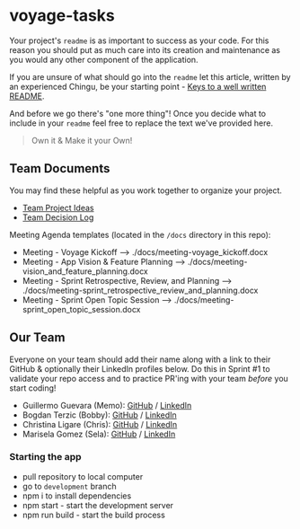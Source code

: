 # voyage-tasks

Your project's `readme` is as important to success as your code. For
this reason you should put as much care into its creation and maintenance
as you would any other component of the application.

If you are unsure of what should go into the `readme` let this article,
written by an experienced Chingu, be your starting point -
[Keys to a well written README](https://tinyurl.com/yk3wubft).

And before we go there's "one more thing"! Once you decide what to include
in your `readme` feel free to replace the text we've provided here.

> Own it & Make it your Own!

## Team Documents

You may find these helpful as you work together to organize your project.

- [Team Project Ideas](./docs/team_project_ideas.md)
- [Team Decision Log](./docs/team_decision_log.md)

Meeting Agenda templates (located in the `/docs` directory in this repo):

- Meeting - Voyage Kickoff --> ./docs/meeting-voyage_kickoff.docx
- Meeting - App Vision & Feature Planning --> ./docs/meeting-vision_and_feature_planning.docx
- Meeting - Sprint Retrospective, Review, and Planning --> ./docs/meeting-sprint_retrospective_review_and_planning.docx
- Meeting - Sprint Open Topic Session --> ./docs/meeting-sprint_open_topic_session.docx

## Our Team

Everyone on your team should add their name along with a link to their GitHub
& optionally their LinkedIn profiles below. Do this in Sprint #1 to validate
your repo access and to practice PR'ing with your team _before_ you start
coding!

- Guillermo Guevara (Memo): [GitHub](https://github.com/guillermoguevara887) / [LinkedIn](www.linkedin.com/in/guillermo-guevara-6758a51a0)
- Bogdan Terzic (Bobby): [GitHub](https://github.com/minorObsession) / [LinkedIn](https://linkedin.com/in/bogdan-terzic-606340249/)
- Christina Ligare (Chris): [GitHub](https://github.com/codercreative) / [LinkedIn](https://www.linkedin.com/in/christina-ligare/)
- Marisela Gomez (Sela): [GitHub](https://github.com/Mar1g0m3z) / [LinkedIn](https://www.linkedin.com/in/sela-dev/)

### Starting the app

- pull repository to local computer
- go to `development` branch
- npm i to install dependencies
- npm start - start the development server
- npm run build - start the build process
